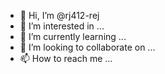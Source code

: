 - 👋 Hi, I’m @rj412-rej
- 👀 I’m interested in ...
- 🌱 I’m currently learning ...
- 💞️ I’m looking to collaborate on ...
- 📫 How to reach me ...

<!---
rj412-rej/rj412-rej is a ✨ special ✨ repository because its `README.md` (this file) appears on your GitHub profile.
You can click the Preview link to take a look at your changes.
--->
